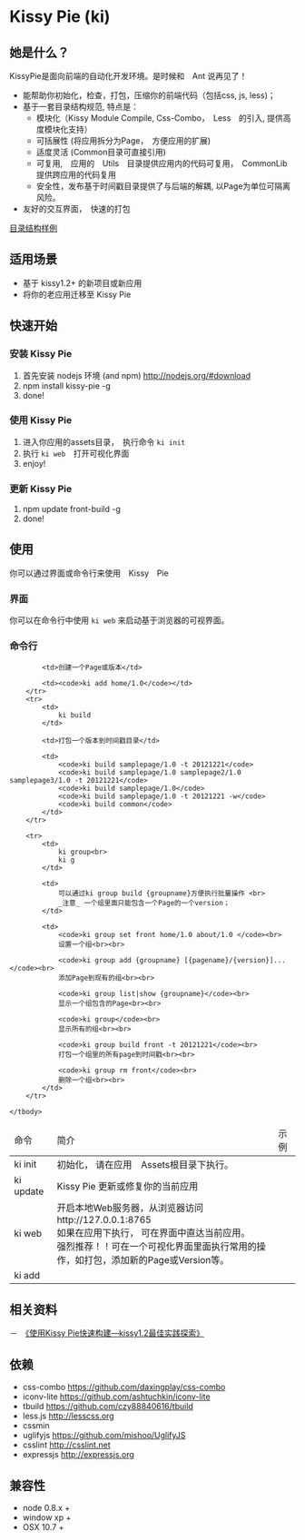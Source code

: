 # Kissy Pie (ki)

## 她是什么？

KissyPie是面向前端的自动化开发环境。是时候和　Ant 说再见了！

- 能帮助你初始化，检查，打包，压缩你的前端代码（包括css, js, less)；
- 基于一套目录结构规范, 特点是：
    - 模块化（Kissy Module Compile, Css-Combo，　Less　的引入, 提供高度模块化支持）
    - 可括展性 (将应用拆分为Page，　方便应用的扩展)
    - 适度灵活 (Common目录可直接引用)
    - 可复用,　应用的　Utils　目录提供应用内的代码可复用，　CommonLib 提供跨应用的代码复用
    - 安全性，发布基于时间戳目录提供了与后端的解耦, 以Page为单位可隔离风险。
- 友好的交互界面，　快速的打包

[目录结构样例](https://github.com/maxbbn/front-build/tree/kissy-pie-m/sample-project)

## 适用场景

- 基于 kissy1.2+ 的新项目或新应用
- 将你的老应用迁移至 Kissy Pie

## 快速开始

### 安装 Kissy Pie

1. 首先安装 nodejs 环境 (and npm) http://nodejs.org/#download
2. npm install kissy-pie -g
3. done!

### 使用 Kissy Pie
1. 进入你应用的assets目录，　执行命令 `ki init`
2. 执行 `ki web`　打开可视化界面
3. enjoy!

### 更新 Kissy Pie

1. npm update front-build -g
2. done!


## 使用
你可以通过界面或命令行来使用　Kissy　Pie

### 界面

你可以在命令行中使用 `ki web` 来启动基于浏览器的可视界面。

### 命令行

<table>
    <thead>
        <tr>
            <td>命令</td>
            <td>简介</td>
            <td>示例</td>
        </tr>
    </thead>
    <tbody>
        <tr>
            <td>ki init</td>
            <td>初始化， 请在应用　Assets根目录下执行。</td>
            <td></td>
        </tr>
        <tr>
            <td>ki update</td>
            <td>Kissy Pie 更新或修复你的当前应用</td>
            <td></td>
        </tr>
        <tr>
            <td>ki web</td>
            <td>开启本地Web服务器，从浏览器访问 http://127.0.0.1:8765<br>
                如果在应用下执行， 可在界面中直达当前应用。<br>
                强烈推荐！！可在一个可视化界面里面执行常用的操作，如打包，添加新的Page或Version等。 </td>
            <td></td>
        </tr>
        <tr>
            <td>ki add</td>
            
            <td>创建一个Page或版本</td>
            
            <td><code>ki add home/1.0</code></td>
        </tr>
        <tr>
            <td>
                ki build
            </td>
            
            <td>打包一个版本到时间戳目录</td>
            
            <td>
                <code>ki build samplepage/1.0 -t 20121221</code>
                <code>ki build samplepage/1.0 samplepage2/1.0 samplepage3/1.0 -t 20121221</code>
                <code>ki build samplepage/1.0</code>
                <code>ki build samplepage/1.0 -t 20121221 -w</code>
                <code>ki build common</code>
            </td>
        </tr>

        <tr>
            <td>
                ki group<br>
                ki g
            </td>

            <td>
                可以通过ki group build {groupname}方便执行批量操作 <br>
                _注意_ 一个组里面只能包含一个Page的一个version；
            </td>
            
            <td>
                <code>ki group set front home/1.0 about/1.0 </code><br>
                设置一个组<br><br>
                
                <code>ki group add {groupname} [{pagename}/{version}]...</code><br>
                添加Page到现有的组<br><br>
                
                <code>ki group list|show {groupname}</code><br>
                显示一个组包含的Page<br><br>
                
                <code>ki group</code><br>
                显示所有的组<br><br>
                
                <code>ki group build front -t 20121221</code><br>
                打包一个组里的所有page到时间戳<br><br>
                
                <code>ki group rm front</code><br>
                删除一个组<br><br>
            </td>
        </tr>

    </tbody>
</table>





## 相关资料
－　[《使用Kissy Pie快速构建—kissy1.2最佳实践探索》](http://www.36ria.com/5536)

## 依赖

- css-combo https://github.com/daxingplay/css-combo
- iconv-lite https://github.com/ashtuchkin/iconv-lite
- tbuild https://github.com/czy88840616/tbuild
- less.js http://lesscss.org
- cssmin 
- uglifyjs https://github.com/mishoo/UglifyJS
- csslint http://csslint.net
- expressjs http://expressjs.org


## 兼容性

* node 0.8.x +
* window xp +
* OSX 10.7 +
